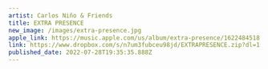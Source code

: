 ```yaml
---
artist: Carlos Niño & Friends
title: EXTRA PRESENCE
new_image: /images/extra-presence.jpg
apple_link: https://music.apple.com/us/album/extra-presence/1622484518
link: https://www.dropbox.com/s/n7um3fubceu98jd/EXTRAPRESENCE.zip?dl=1
published_date: 2022-07-28T19:35:35.888Z
---
```

